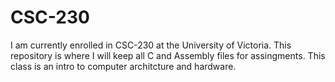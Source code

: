 # CSC-230
I am currently enrolled in CSC-230 at the University of Victoria. This repository is where I will keep all C and Assembly files for assingments. This class is an intro to computer architcture and hardware.
